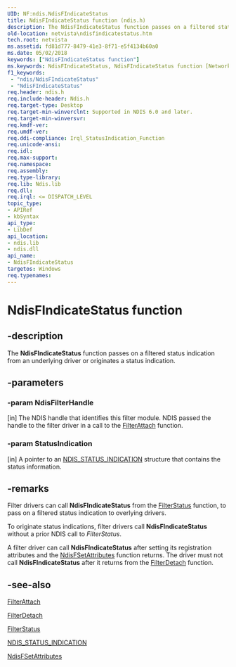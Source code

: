 ```yaml
---
UID: NF:ndis.NdisFIndicateStatus
title: NdisFIndicateStatus function (ndis.h)
description: The NdisFIndicateStatus function passes on a filtered status indication from an underlying driver or originates a status indication.
old-location: netvista\ndisfindicatestatus.htm
tech.root: netvista
ms.assetid: fd81d777-8479-41e3-8f71-e5f4134b60a0
ms.date: 05/02/2018
keywords: ["NdisFIndicateStatus function"]
ms.keywords: NdisFIndicateStatus, NdisFIndicateStatus function [Network Drivers Starting with Windows Vista], ndis/NdisFIndicateStatus, ndis_status_ref_e649b130-878b-4019-b377-dd099de6eb8e.xml, netvista.ndisfindicatestatus
f1_keywords:
 - "ndis/NdisFIndicateStatus"
 - "NdisFIndicateStatus"
req.header: ndis.h
req.include-header: Ndis.h
req.target-type: Desktop
req.target-min-winverclnt: Supported in NDIS 6.0 and later.
req.target-min-winversvr: 
req.kmdf-ver: 
req.umdf-ver: 
req.ddi-compliance: Irql_StatusIndication_Function
req.unicode-ansi: 
req.idl: 
req.max-support: 
req.namespace: 
req.assembly: 
req.type-library: 
req.lib: Ndis.lib
req.dll: 
req.irql: <= DISPATCH_LEVEL
topic_type:
- APIRef
- kbSyntax
api_type:
- LibDef
api_location:
- ndis.lib
- ndis.dll
api_name:
- NdisFIndicateStatus
targetos: Windows
req.typenames: 
---
```


# NdisFIndicateStatus function


## -description


The 
  <b>NdisFIndicateStatus</b> function passes on a filtered status indication from an underlying driver or
  originates a status indication.


## -parameters




### -param NdisFilterHandle 
[in]
The NDIS handle that identifies this filter module. NDIS passed the handle to the filter driver in
     a call to the 
     <a href="https://docs.microsoft.com/windows-hardware/drivers/ddi/ndis/nc-ndis-filter_attach">FilterAttach</a> function.


### -param StatusIndication 
[in]
A pointer to an 
     <a href="https://docs.microsoft.com/windows-hardware/drivers/ddi/ndis/ns-ndis-_ndis_status_indication">NDIS_STATUS_INDICATION</a> structure
     that contains the status information.


## -remarks



Filter drivers can call 
    <b>NdisFIndicateStatus</b> from the 
    <a href="https://docs.microsoft.com/windows-hardware/drivers/ddi/ndis/nc-ndis-filter_status">FilterStatus</a> function, to pass on a
    filtered status indication to overlying drivers.

To originate status indications, filter drivers call 
    <b>NdisFIndicateStatus</b> without a prior NDIS call to 
    <i>FilterStatus</i>.

A filter driver can call 
    <b>NdisFIndicateStatus</b> after setting its registration attributes and the 
    <a href="https://docs.microsoft.com/windows-hardware/drivers/ddi/ndis/nf-ndis-ndisfsetattributes">NdisFSetAttributes</a> function returns.
    The driver must not call 
    <b>NdisFIndicateStatus</b> after it returns from the 
    <a href="https://docs.microsoft.com/windows-hardware/drivers/ddi/ndis/nc-ndis-filter_detach">FilterDetach</a> function.




## -see-also




<a href="https://docs.microsoft.com/windows-hardware/drivers/ddi/ndis/nc-ndis-filter_attach">FilterAttach</a>



<a href="https://docs.microsoft.com/windows-hardware/drivers/ddi/ndis/nc-ndis-filter_detach">FilterDetach</a>



<a href="https://docs.microsoft.com/windows-hardware/drivers/ddi/ndis/nc-ndis-filter_status">FilterStatus</a>



<a href="https://docs.microsoft.com/windows-hardware/drivers/ddi/ndis/ns-ndis-_ndis_status_indication">NDIS_STATUS_INDICATION</a>



<a href="https://docs.microsoft.com/windows-hardware/drivers/ddi/ndis/nf-ndis-ndisfsetattributes">NdisFSetAttributes</a>
 

 

